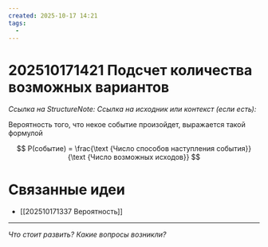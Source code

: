 ```yaml
---
created: 2025-10-17 14:21
tags:
  - 
---
```

# 202510171421 Подсчет количества возможных вариантов

*Ссылка на StructureNote:*
*Ссылка на исходник или контекст (если есть):* 

Вероятность того, что некое событие произойдет, выражается такой формулой

$$
P(событие) =  \frac{\text {Число способов наступления события}}{\text {Число возможных исходов}} 
$$

# Связанные идеи

- [[202510171337 Вероятность]]
---

*Что стоит развить? Какие вопросы возникли?*
